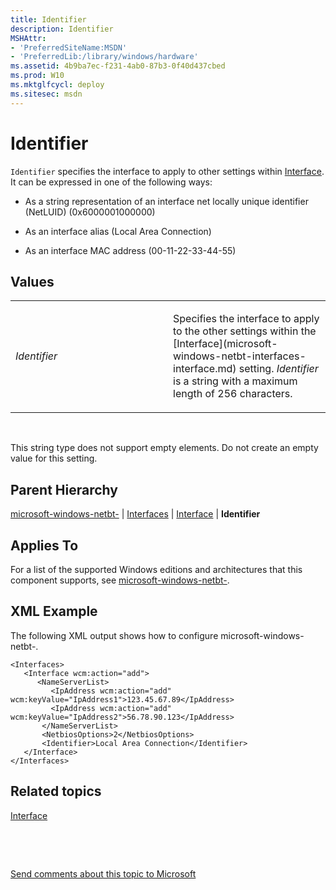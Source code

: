 ```yaml
---
title: Identifier
description: Identifier
MSHAttr:
- 'PreferredSiteName:MSDN'
- 'PreferredLib:/library/windows/hardware'
ms.assetid: 4b9ba7ec-f231-4ab0-87b3-0f40d437cbed
ms.prod: W10
ms.mktglfcycl: deploy
ms.sitesec: msdn
---
```


# Identifier


`Identifier` specifies the interface to apply to other settings within [Interface](microsoft-windows-netbt-interfaces-interface.md). It can be expressed in one of the following ways:

-   As a string representation of an interface net locally unique identifier (NetLUID) (0x6000001000000)

-   As an interface alias (Local Area Connection)

-   As an interface MAC address (00-11-22-33-44-55)

## Values


<table>
<colgroup>
<col width="50%" />
<col width="50%" />
</colgroup>
<tbody>
<tr class="odd">
<td><p><em>Identifier</em></p></td>
<td><p>Specifies the interface to apply to the other settings within the [Interface](microsoft-windows-netbt-interfaces-interface.md) setting. <em>Identifier</em> is a string with a maximum length of 256 characters.</p></td>
</tr>
</tbody>
</table>

 

This string type does not support empty elements. Do not create an empty value for this setting.

## Parent Hierarchy


[microsoft-windows-netbt-](microsoft-windows-netbt-.md) | [Interfaces](microsoft-windows-netbt-interfaces-.md) | [Interface](microsoft-windows-netbt-interfaces-interface.md) | **Identifier**

## Applies To


For a list of the supported Windows editions and architectures that this component supports, see [microsoft-windows-netbt-](microsoft-windows-netbt--win7-microsoft-windows-netbt-.md).

## XML Example


The following XML output shows how to configure microsoft-windows-netbt-.

``` syntax
<Interfaces>
   <Interface wcm:action="add">
      <NameServerList>
         <IpAddress wcm:action="add" wcm:keyValue="IpAddress1">123.45.67.89</IpAddress>
         <IpAddress wcm:action="add" wcm:keyValue="IpAddress2">56.78.90.123</IpAddress>
       </NameServerList>
       <NetbiosOptions>2</NetbiosOptions>
       <Identifier>Local Area Connection</Identifier>
   </Interface>
</Interfaces>
```

## Related topics


[Interface](microsoft-windows-netbt-interfaces-interface.md)

 

 

[Send comments about this topic to Microsoft](mailto:wsddocfb@microsoft.com?subject=Documentation%20feedback%20%5Bp_unattend\p_unattend%5D:%20Identifier%20%20RELEASE:%20%2810/3/2016%29&body=%0A%0APRIVACY%20STATEMENT%0A%0AWe%20use%20your%20feedback%20to%20improve%20the%20documentation.%20We%20don't%20use%20your%20email%20address%20for%20any%20other%20purpose,%20and%20we'll%20remove%20your%20email%20address%20from%20our%20system%20after%20the%20issue%20that%20you're%20reporting%20is%20fixed.%20While%20we're%20working%20to%20fix%20this%20issue,%20we%20might%20send%20you%20an%20email%20message%20to%20ask%20for%20more%20info.%20Later,%20we%20might%20also%20send%20you%20an%20email%20message%20to%20let%20you%20know%20that%20we've%20addressed%20your%20feedback.%0A%0AFor%20more%20info%20about%20Microsoft's%20privacy%20policy,%20see%20http://privacy.microsoft.com/default.aspx. "Send comments about this topic to Microsoft")





